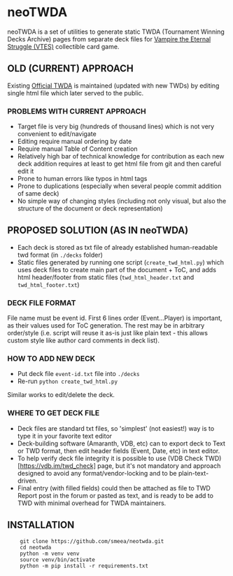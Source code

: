 # neoTWDA

neoTWDA is a set of utilities to generate static TWDA (Tournament Winning Decks Archive) pages from separate deck files for [Vampire the Eternal Struggle (VTES)](https://www.vekn.net/what-is-v-tes) collectible card game.

## OLD (CURRENT) APPROACH
Existing [Official TWDA](http://www.vekn.fr/decks/twd.htm) is maintained (updated with new TWDs) by editing single html file which later served to the public.

### PROBLEMS WITH CURRENT APPROACH
* Target file is very big (hundreds of thousand lines) which is not very convenient to edit/navigate
* Editing require manual ordering by date
* Require manual Table of Content creation
* Relatively high bar of technical knowledge for contribution as each new deck addition requires at least to get html file from git and then careful edit it
* Prone to human errors like typos in html tags
* Prone to duplications (especially when several people commit addition of same deck)
* No simple way of changing styles (including not only visual, but also the structure of the document or deck representation)

## PROPOSED SOLUTION (AS IN neoTWDA)
* Each deck is stored as txt file of already established human-readable twd format (in `./decks` folder)
* Static files generated by running one script (`create_twd_html.py`) which uses deck files to create main part of the document + ToC, and adds html header/footer from static files (`twd_html_header.txt` and `twd_html_footer.txt`)

### DECK FILE FORMAT
File name must be event id.
First 6 lines order (Event...Player) is important, as their values used for ToC generation.
The rest may be in arbitrary order/style (i.e. script will reuse it as-is just like plain text - this allows custom style like author card comments in deck list).

### HOW TO ADD NEW DECK
* Put deck file `event-id.txt` file into `./decks`
* Re-run `python create_twd_html.py`

Similar works to edit/delete the deck.

### WHERE TO GET DECK FILE
* Deck files are standard txt files, so 'simplest' (not easiest!) way is to type it in your favorite text editor
* Deck-building software (Amaranth, VDB, etc) can to export deck to Text or TWD format, then edit header fields (Event, Date, etc) in text editor.
* To help verify deck file integrity it is possible to use (VDB Check TWD)[https://vdb.im/twd_check] page, but it's not mandatory and approach designed to avoid any format/vendor-locking and to be plain-text-driven.
* Final entry (with filled fields) could then be attached as file to TWD Report post in the forum or pasted as text, and is ready to be add to TWD with minimal overhead for TWDA maintainers.

## INSTALLATION

```
    git clone https://github.com/smeea/neotwda.git
    cd neotwda
    python -m venv venv
    source venv/bin/activate
    python -m pip install -r requirements.txt
```
